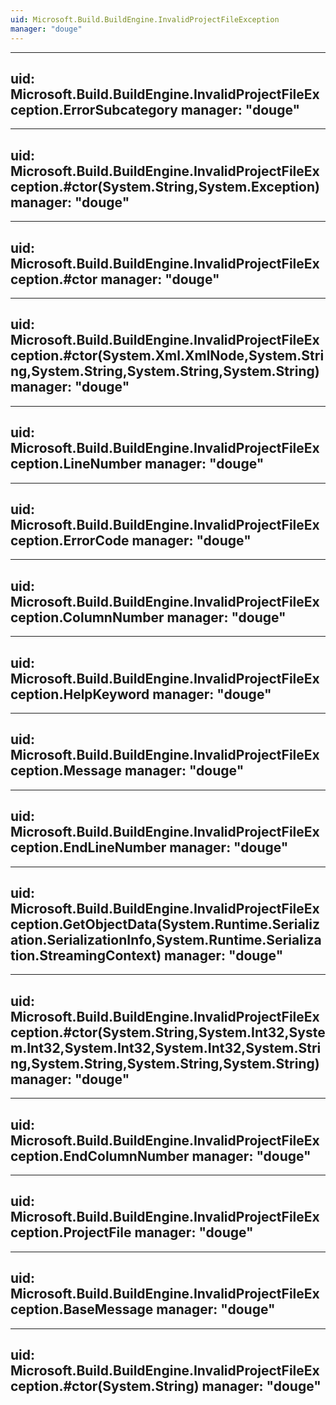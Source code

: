 ```yaml
---
uid: Microsoft.Build.BuildEngine.InvalidProjectFileException
manager: "douge"
---
```


---
uid: Microsoft.Build.BuildEngine.InvalidProjectFileException.ErrorSubcategory
manager: "douge"
---

---
uid: Microsoft.Build.BuildEngine.InvalidProjectFileException.#ctor(System.String,System.Exception)
manager: "douge"
---

---
uid: Microsoft.Build.BuildEngine.InvalidProjectFileException.#ctor
manager: "douge"
---

---
uid: Microsoft.Build.BuildEngine.InvalidProjectFileException.#ctor(System.Xml.XmlNode,System.String,System.String,System.String,System.String)
manager: "douge"
---

---
uid: Microsoft.Build.BuildEngine.InvalidProjectFileException.LineNumber
manager: "douge"
---

---
uid: Microsoft.Build.BuildEngine.InvalidProjectFileException.ErrorCode
manager: "douge"
---

---
uid: Microsoft.Build.BuildEngine.InvalidProjectFileException.ColumnNumber
manager: "douge"
---

---
uid: Microsoft.Build.BuildEngine.InvalidProjectFileException.HelpKeyword
manager: "douge"
---

---
uid: Microsoft.Build.BuildEngine.InvalidProjectFileException.Message
manager: "douge"
---

---
uid: Microsoft.Build.BuildEngine.InvalidProjectFileException.EndLineNumber
manager: "douge"
---

---
uid: Microsoft.Build.BuildEngine.InvalidProjectFileException.GetObjectData(System.Runtime.Serialization.SerializationInfo,System.Runtime.Serialization.StreamingContext)
manager: "douge"
---

---
uid: Microsoft.Build.BuildEngine.InvalidProjectFileException.#ctor(System.String,System.Int32,System.Int32,System.Int32,System.Int32,System.String,System.String,System.String,System.String)
manager: "douge"
---

---
uid: Microsoft.Build.BuildEngine.InvalidProjectFileException.EndColumnNumber
manager: "douge"
---

---
uid: Microsoft.Build.BuildEngine.InvalidProjectFileException.ProjectFile
manager: "douge"
---

---
uid: Microsoft.Build.BuildEngine.InvalidProjectFileException.BaseMessage
manager: "douge"
---

---
uid: Microsoft.Build.BuildEngine.InvalidProjectFileException.#ctor(System.String)
manager: "douge"
---
